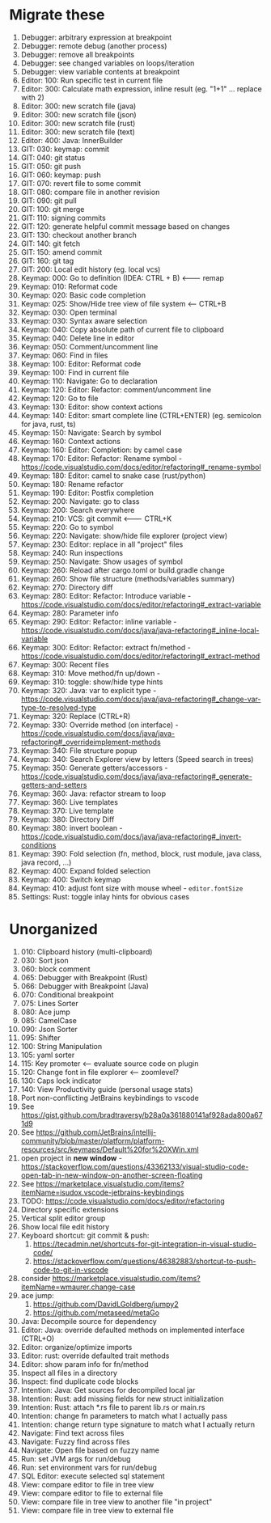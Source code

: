# Migrate these
1. Debugger: arbitrary expression at breakpoint
1. Debugger: remote debug (another process)
1. Debugger: remove all breakpoints
1. Debugger: see changed variables on loops/iteration
1. Debugger: view variable contents at breakpoint
1. Editor: 100: Run specific test in current file
1. Editor: 300: Calculate math expression, inline result  (eg. "1+1" ... replace with 2)
1. Editor: 300: new scratch file (java)
1. Editor: 300: new scratch file (json)
1. Editor: 300: new scratch file (rust)
1. Editor: 300: new scratch file (text)
1. Editor: 400: Java: InnerBuilder
1. GIT: 030: keymap: commit
1. GIT: 040: git status
1. GIT: 050: git push
1. GIT: 060: keymap: push
1. GIT: 070: revert file to some commit
1. GIT: 080: compare file in another revision
1. GIT: 090: git pull
1. GIT: 100: git merge
1. GIT: 110: signing commits
1. GIT: 120: generate helpful commit message based on changes
1. GIT: 130: checkout another branch
1. GIT: 140: git fetch
1. GIT: 150: amend commit
1. GIT: 160: git tag
1. GIT: 200: Local edit history (eg. local vcs)
1. Keymap: 000: Go to definition (IDEA: CTRL + B) <--- remap
1. Keymap: 010: Reformat code
1. Keymap: 020: Basic code completion
1. Keymap: 025: Show/Hide tree view of file system <-- CTRL+B
1. Keymap: 030: Open terminal
1. Keymap: 030: Syntax aware selection
1. Keymap: 040: Copy absolute path of current file to clipboard
1. Keymap: 040: Delete line in editor
1. Keymap: 050: Comment/uncomment line
1. Keymap: 060: Find in files
1. Keymap: 100: Editor: Reformat code
1. Keymap: 100: Find in current file
1. Keymap: 110: Navigate: Go to declaration
1. Keymap: 120: Editor: Refactor: comment/uncomment line
1. Keymap: 120: Go to file
1. Keymap: 130: Editor: show context actions
1. Keymap: 140: Editor: smart complete line (CTRL+ENTER) (eg. semicolon for java, rust, ts)
1. Keymap: 150: Navigate: Search by symbol
1. Keymap: 160: Context actions
1. Keymap: 160: Editor: Completion: by camel case
1. Keymap: 170: Editor: Refactor: Rename symbol - https://code.visualstudio.com/docs/editor/refactoring#_rename-symbol
1. Keymap: 180: Editor: camel to snake case (rust/python)
1. Keymap: 180: Rename refactor
1. Keymap: 190: Editor: Postfix completion
1. Keymap: 200: Navigate: go to class
1. Keymap: 200: Search everywhere
1. Keymap: 210: VCS: git commit <--- CTRL+K
1. Keymap: 220: Go to symbol
1. Keymap: 220: Navigate: show/hide file explorer (project view)
1. Keymap: 230: Editor: replace in all "project" files
1. Keymap: 240: Run inspections
1. Keymap: 250: Navigate: Show usages of symbol
1. Keymap: 260: Reload after cargo.toml or build.gradle change
1. Keymap: 260: Show file structure (methods/variables summary)
1. Keymap: 270: Directory diff
1. Keymap: 280: Editor: Refactor: Introduce variable - https://code.visualstudio.com/docs/editor/refactoring#_extract-variable
1. Keymap: 280: Parameter info
1. Keymap: 290: Editor: Refactor: inline variable - https://code.visualstudio.com/docs/java/java-refactoring#_inline-local-variable
1. Keymap: 300: Editor: Refactor: extract fn/method - https://code.visualstudio.com/docs/editor/refactoring#_extract-method
1. Keymap: 300: Recent files
1. Keymap: 310: Move method/fn up/down -
1. Keymap: 310: toggle: show/hide type hints
1. Keymap: 320: Java: var to explicit type - https://code.visualstudio.com/docs/java/java-refactoring#_change-var-type-to-resolved-type
1. Keymap: 320: Replace (CTRL+R)
1. Keymap: 330: Override method (on interface) - https://code.visualstudio.com/docs/java/java-refactoring#_overrideimplement-methods
1. Keymap: 340: File structure popup
1. Keymap: 340: Search Explorer view by letters (Speed search in trees)
1. Keymap: 350: Generate getters/accessors - https://code.visualstudio.com/docs/java/java-refactoring#_generate-getters-and-setters
1. Keymap: 360: Java: refactor stream to loop
1. Keymap: 360: Live templates
1. Keymap: 370: Live template
1. Keymap: 380: Directory Diff
1. Keymap: 380: invert boolean - https://code.visualstudio.com/docs/java/java-refactoring#_invert-conditions
1. Keymap: 390: Fold selection (fn, method, block, rust module, java class, java record, ...)
1. Keymap: 400: Expand folded selection
1. Keymap: 400: Switch keymap
1. Keymap: 410: adjust font size with mouse wheel - `editor.fontSize`
1. Settings: Rust: toggle inlay hints for obvious cases


# Unorganized

1. 010: Clipboard history (multi-clipboard)
1. 030: Sort json
1. 060: block comment
1. 065: Debugger with Breakpoint (Rust)
1. 066: Debugger with Breakpoint (Java)
1. 070: Conditional breakpoint
1. 075: Lines Sorter
1. 080: Ace jump
1. 085: CamelCase
1. 090: Json Sorter
1. 095: Shifter
1. 100: String Manipulation
1. 105: yaml sorter
1. 115: Key promoter <-- evaluate source code on plugin
1. 120: Change font in file explorer  <-- zoomlevel?
1. 130: Caps lock indicator
1. 140: View Productivity guide (personal usage stats)
1. Port non-conflicting JetBrains keybindings to vscode
1. See https://gist.github.com/bradtraversy/b28a0a361880141af928ada800a671d9
1. See https://github.com/JetBrains/intellij-community/blob/master/platform/platform-resources/src/keymaps/Default%20for%20XWin.xml
1. open project in **new window** - https://stackoverflow.com/questions/43362133/visual-studio-code-open-tab-in-new-window-on-another-screen-floating
1. See https://marketplace.visualstudio.com/items?itemName=isudox.vscode-jetbrains-keybindings
1. TODO: https://code.visualstudio.com/docs/editor/refactoring
1. Directory specific extensions
1. Vertical split editor group
1. Show local file edit history
1. Keyboard shortcut: git commit & push:
    1. https://tecadmin.net/shortcuts-for-git-integration-in-visual-studio-code/
    1. https://stackoverflow.com/questions/46382883/shortcut-to-push-code-to-git-in-vscode
1. consider https://marketplace.visualstudio.com/items?itemName=wmaurer.change-case
1. ace jump:
    1. https://github.com/DavidLGoldberg/jumpy2
    1. https://github.com/metaseed/metaGo
1. Java: Decompile source for dependency
1. Editor: Java: override defaulted methods on implemented interface (CTRL+O)
1. Editor: organize/optimize imports
1. Editor: rust: override defaulted trait methods
1. Editor: show param info for fn/method
1. Inspect all files in a directory
1. Inspect: find duplicate code blocks
1. Intention: Java: Get sources for decompiled local jar
1. Intention: Rust: add missing fields for new struct initialization
1. Intention: Rust: attach *.rs file to parent lib.rs or main.rs
1. Intention: change fn parameters to match what I actually pass
1. Intention: change return type signature to match what I actually return
1. Navigate: Find text across files
1. Navigate: Fuzzy find across files
1. Navigate: Open file based on fuzzy name
1. Run: set JVM args for run/debug
1. Run: set environment vars for run/debug
1. SQL Editor: execute selected sql statement
1. View: compare editor to file in tree view
1. View: compare editor to file to external file
1. View: compare file in tree view to another file "in project"
1. View: compare file in tree view to external file

